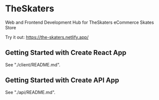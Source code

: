 # TheSkaters

Web and Frontend Development Hub for TheSkaters eCommerce Skates Store

Try it out: https://the-skaters.netlify.app/

## Getting Started with Create React App

See "./client/README.md".

## Getting Started with Create API App

See "./api/README.md".
